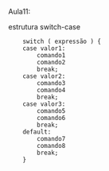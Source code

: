 Aula11:

estrutura switch-case

		switch ( expressão ) {
		case valor1:
			comando1
			comando2
			break;
		case valor2:
			comando3
			comando4
			break;
		case valor3:
			comando5
			comando6
			break;
		default:
			comando7
			comando8
			break;
		}



